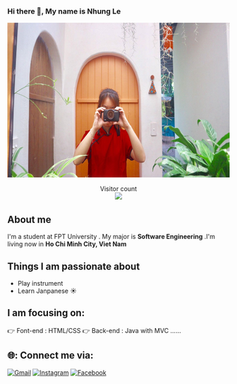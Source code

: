 
### Hi there 👋, My name is Nhung Le
<img src="https://github.com/mynhung01/mina/blob/main/nhuq.jpg" width="750" height="350">

<p align="center"> 
  Visitor count<br>
  <img src="https://profile-counter.glitch.me/mynhung01/count.svg" />
</p>

## About me
I'm a student at FPT University . My major is **Software Engineering** .I'm living now in **Ho Chi Minh City, Viet Nam**

## Things I am passionate about

- Play instrument 
- Learn Janpanese ☀️
##  I am focusing on:
👉 Font-end : HTML/CSS
👉 Back-end : Java with MVC ......
## 🌐: Connect me via:
[![Gmail](https://img.shields.io/twitter/url?label=Gmail&logo=gmail&url=https://gmail.com)](mailto:mynhungchibi@gmail.com) [![Instagram](https://img.shields.io/twitter/url?label=Instagram&logo=instagram&style=social&url=https://www.instagram.com/_huynh.tien.5536_/)](https://www.instagram.com/myna.01/) [![Facebook](https://img.shields.io/twitter/url?label=Facebook&logo=facebook&url=https://www.facebook.com/tien.huynhlethuy.tn/)](https://www.facebook.com/myNhuq01/) 













